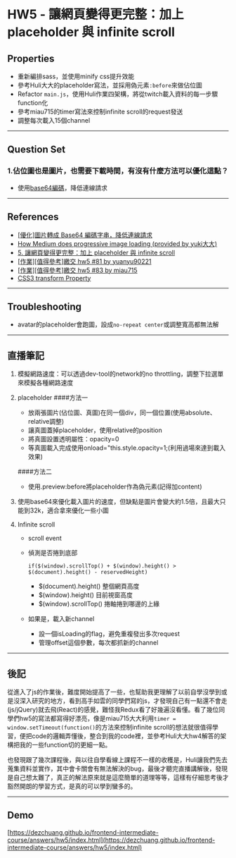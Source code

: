 
# HW5 - 讓網頁變得更完整：加上 placeholder 與 infinite scroll

## Properties
* 重新編排sass，並使用minify css提升效能
* 參考Huli大大的placeholder寫法，並採用偽元素`:before`來做佔位圖
* Refactor `main.js`，使用Huli作業四架構，將從twitch載入資料的每一步驟function化
* 參考miau715的timer寫法來控制infinite scroll的request發送
* 調整每次載入15個channel

---

## Question Set

### 1.佔位圖也是圖片，也需要下載時間，有沒有什麼方法可以優化這點？
* 使用[base64編碼](https://sofree.cc/base64-images/)，降低連線請求

---

## References
* [[優化]圖片轉成 Base64 編碼字串，降低連線請求](https://sofree.cc/base64-images/)
* [How Medium does progressive image loading (provided by yuki大大)](https://jmperezperez.com/medium-image-progressive-loading-placeholder/)
* [5. 讓網頁變得更完整：加上 placeholder 與 infinite scroll](https://codepen.io/aszx87410/pen/MmBorO)
* [[作業][值得參考]繳交 hw5 #81 by yuanyu90221](https://github.com/aszx87410/frontend-intermediate-course/issues/81)
* [[作業][值得參考]繳交 hw5 #83 by miau715](https://github.com/aszx87410/frontend-intermediate-course/issues/83)
* [CSS3 transform Property](https://www.w3schools.com/cssref/css3_pr_transform.asp)

---

## Troubleshooting
* avatar的placeholder會跑圖，設成`no-repeat center`或調整寬高都無法解

---

## 直播筆記
1. 模擬網路速度：可以透過dev-tool的network的no throttling，調整下拉選單來模擬各種網路速度
2. placeholder
	####方法一
	
	* 放兩張圖片(佔位圖、真圖)在同一個div，同一個位置(使用absolute、relative調整)
	* 讓真圖蓋掉placeholder，使用relative的position
	* 將真圖設置透明屬性：opacity=0
	* 等真圖載入完成使用onload="this.style.opacity=1;(利用過場來達到載入效果)
	
	####方法二
	
	* 使用.preview:before將placeholder作為偽元素(記得加content)

3. 使用base64來優化載入圖片的速度，但缺點是圖片會變大約1.5倍，且最大只能到32k，適合拿來優化一些小圖
4. Infinite scroll
	* scroll event
	* 偵測是否捲到底部
		
		```
		if($(window).scrollTop() + $(window).height() > $(document).height() - reservedHeight)
		```
		* $(document).height() 整個網頁高度
		* $(window).height() 目前視窗高度
		* $(window).scrollTop() 捲軸捲到哪邊的上緣
		
	* 如果是，載入新channel
		* 設一個isLoading的flag，避免重複發出多次request
		* 管理offset這個參數，每次都抓新的channel

---

## 後記
從進入了js的作業後，難度開始提高了一些，也幫助我更理解了以前自學沒學到或是沒深入研究的地方，看到高手如雲的同學們寫的js，才發現自己有一點還不會走(js/jQuery)就去飛(React)的感覺，難怪我Redux看了好幾遍沒看懂。看了幾位同學們hw5的寫法都寫得好漂亮，像是miau715大大利用`timer = window.setTimeout(function()`的方法來控制infinite scroll的想法就很值得學習，便把code的邏輯弄懂後，整合到我的code裡，並參考Huli大大hw4解答的架構把我的一些function切的更細一點。

也發現跟了幾次課程後，與以往自學看線上課程不一樣的收穫是，Huli讓我們先去蒐集資料並實作，其中會卡關會有無法解決的bug，最後才聽完直播講解後，發現是自己想太難了，真正的解法原來就是這麼簡單的道理等等，這樣有仔細思考後才豁然開朗的學習方式，是真的可以學到蠻多的。

---

## Demo
[https://dezchuang.github.io/frontend-intermediate-course/answers/hw5/index.html](https://dezchuang.github.io/frontend-intermediate-course/answers/hw5/index.html)
